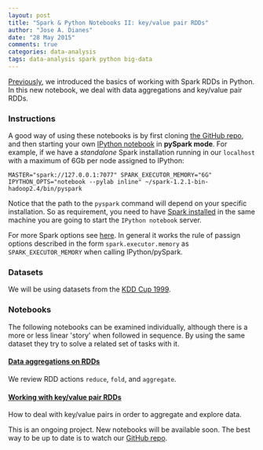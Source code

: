 ```yaml
---
layout: post
title: "Spark & Python Notebooks II: key/value pair RDDs"
author: "Jose A. Dianes"
date: "28 May 2015"
comments: true
categories: data-analysis   
tags: data-analysis spark python big-data
---
```


[Previously](http://jadianes.me/spark-py-notebooks-basics/), we introduced the basics of working with Spark RDDs in Python. 
In this new notebook, we deal with data aggregations and key/value pair RDDs. 

### Instructions  

A good way of using these notebooks is by first cloning [the GitHub repo](https://github.com/jadianes/spark-py-notebooks), and then 
starting your own [IPython notebook](http://ipython.org/notebook.html) in 
**pySpark mode**. For example, if we have a *standalone* Spark installation
running in our `localhost` with a maximum of 6Gb per node assigned to IPython:  

    MASTER="spark://127.0.0.1:7077" SPARK_EXECUTOR_MEMORY="6G" IPYTHON_OPTS="notebook --pylab inline" ~/spark-1.2.1-bin-hadoop2.4/bin/pyspark

Notice that the path to the `pyspark` command will depend on your specific 
installation. So as requirement, you need to have
[Spark installed](https://spark.apache.org/docs/latest/index.html) in 
the same machine you are going to start the `IPython notebook` server.     

For more Spark options see [here](https://spark.apache.org/docs/latest/spark-standalone.html). In general it works the rule of passign options 
described in the form `spark.executor.memory` as `SPARK_EXECUTOR_MEMORY` when
calling IPython/pySpark.   
 
### Datasets  

We will be using datasets from the [KDD Cup 1999](http://kdd.ics.uci.edu/databases/kddcup99/kddcup99.html).

### Notebooks  

The following notebooks can be examined individually, although there is a more
or less linear 'story' when followed in sequence. By using the same dataset
they try to solve a related set of tasks with it.  
 
#### [Data aggregations on RDDs](http://nbviewer.ipython.org/github/jadianes/spark-py-notebooks/blob/master/nb5-rdd-aggregations/nb5-rdd-aggregations.ipynb)  

We review RDD actions `reduce`, `fold`, and `aggregate`.  
  
#### [Working with key/value pair RDDs](http://nbviewer.ipython.org/github/jadianes/spark-py-notebooks/blob/master/nb6-rdd-key-value/nb6-rdd-key-value.ipynb)

How to deal with key/value pairs in order to aggregate and explore data.  

This is an ongoing project. New notebooks will be available soon. The best way
to be up to date is to watch our [GitHub repo](https://github.com/jadianes/spark-py-notebooks).